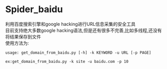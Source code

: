 # Spider_baidu
利用百度搜索引擎和google hacking进行URL信息采集的安全工具<br>
目前支持绝大多数google hacking语法,但是还有很多不完善,比如多线程,还没有将结果保存到文件<br>
使用方法为:<br>
<pre><code>usage: get_domain_from_baidu.py [-h] -k KEYWORD -u URL [-p PAGE]<br>
ex:get_domain_from_baidu.py -k site -u baidu.com -p 10</code></pre>
